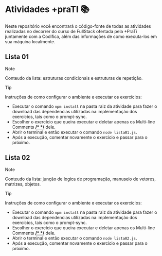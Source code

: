 # Atividades +praTI 📚

Neste repositório você encontrará o código-fonte de todas as atividades realizadas no decorrer do curso de FullStack ofertada pela +PraTi juntamente com a Codifica, além das
informações de como executa-los em sua máquina localmente.

## Lista 01
>[!NOTE]
> Conteudo da lista: estruturas condicionais e estruturas de repetição.

>[!TIP]
>Instruções de como configurar o ambiente e executar os exercícios:
> - Executar o comando `npm install` na pasta raiz da atividade para fazer o download das dependencias utilizadas na implementação dos exercícios, tais como o prompt-sync.
> - Escolher o exercício que queira executar e deletar apenas os Multi-line Comments **[/* */](https://www.w3schools.com/js/js_comments.asp)** dele.
> - Abrir o terminal e então executar o comando `node lista01.js`.
> - Após a execução, comentar novamente o exercício e passar para o próximo.

## Lista 02
>[!NOTE]
> Conteudo da lista: junção de logica de programação, manuseio de vetores, matrizes, objetos.

>[!TIP]
>Instruções de como configurar o ambiente e executar os exercícios:
> - Executar o comando `npm install` na pasta raiz da atividade para fazer o download das dependencias utilizadas na implementação dos exercícios, tais como o prompt-sync.
> - Escolher o exercício que queira executar e deletar apenas os Multi-line Comments **[/* */](https://www.w3schools.com/js/js_comments.asp)** dele.
> - Abrir o terminal e então executar o comando `node lista02.js`.
> - Após a execução, comentar novamente o exercício e passar para o próximo.
